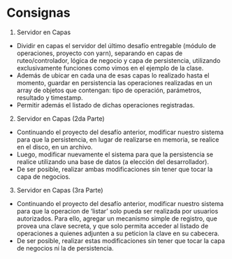 # Consignas

1. Servidor en Capas

- Dividir en capas el servidor del último desafío entregable (módulo de operaciones, proyecto con yarn), separando en capas de ruteo/controlador, lógica de negocio y capa de persistencia, utilizando exclusivamente funciones como vimos en el ejemplo de la clase.
- Además de ubicar en cada una de esas capas lo realizado hasta el momento, guardar en persistencia las operaciones realizadas en un array de objetos que contengan: tipo de operación, parámetros, resultado y timestamp.
- Permitir además el listado de dichas operaciones registradas.

2. Servidor en Capas (2da Parte)

- Continuando el proyecto del desafío anterior, modificar nuestro sistema para que la persistencia, en lugar de realizarse en memoria, se realice en el disco, en un archivo.
- Luego, modificar nuevamente el sistema para que la persistencia se realice utilizando una base de datos (a elección del desarrollador).
- De ser posible, realizar ambas modificaciones sin tener que tocar la capa de negocios.

3. Servidor en Capas (3ra Parte)

- Continuando el proyecto del desafío anterior, modificar nuestro sistema para que la operacion de ‘listar’ solo pueda ser realizada por usuarios autorizados. Para ello, agregar un mecanismo simple de registro, que provea una clave secreta, y que solo permita acceder al listado de operaciones a quienes adjunten a su peticion la clave en su cabecera.
- De ser posible, realizar estas modificaciones sin tener que tocar la capa de negocios ni la de persistencia.
